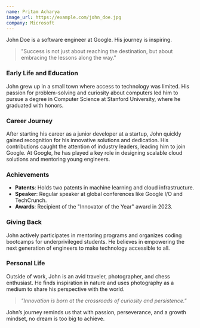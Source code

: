 ```yaml
---
name: Pritam Acharya
image_url: https://example.com/john_doe.jpg
company: Microsoft
---
```


John Doe is a software engineer at Google. His journey is inspiring.

> "Success is not just about reaching the destination, but about embracing the lessons along the way."  


### Early Life and Education
John grew up in a small town where access to technology was limited. His passion for problem-solving and curiosity about computers led him to pursue a degree in Computer Science at Stanford University, where he graduated with honors.

### Career Journey
After starting his career as a junior developer at a startup, John quickly gained recognition for his innovative solutions and dedication. His contributions caught the attention of industry leaders, leading him to join Google. At Google, he has played a key role in designing scalable cloud solutions and mentoring young engineers.

### Achievements
- **Patents**: Holds two patents in machine learning and cloud infrastructure.  
- **Speaker**: Regular speaker at global conferences like Google I/O and TechCrunch.  
- **Awards**: Recipient of the "Innovator of the Year" award in 2023.

### Giving Back
John actively participates in mentoring programs and organizes coding bootcamps for underprivileged students. He believes in empowering the next generation of engineers to make technology accessible to all.

### Personal Life
Outside of work, John is an avid traveler, photographer, and chess enthusiast. He finds inspiration in nature and uses photography as a medium to share his perspective with the world.

> *"Innovation is born at the crossroads of curiosity and persistence."*  


John’s journey reminds us that with passion, perseverance, and a growth mindset, no dream is too big to achieve.

